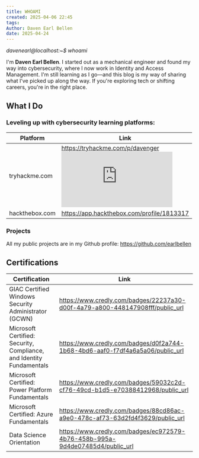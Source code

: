 ```yaml
---
title: WHOAMI
created: 2025-04-06 22:45
tags:
Author: Daven Earl Bellen
date: 2025-04-24
---
```


*davenearl@localhost:~$ whoami*

I'm **Daven Earl Bellen**. I started out as a mechanical engineer and found my way into cybersecurity, where I now work in Identity and Access Management. I'm still learning as I go—and this blog is my way of sharing what I’ve picked up along the way. If you're exploring tech or shifting careers, you're in the right place. 

## What I Do

### Leveling up with cybersecurity learning platforms:

| Platform       | Link                                                                                                                                                         |
| -------------- | ------------------------------------------------------------------------------------------------------------------------------------------------------------ |
| tryhackme.com  | https://tryhackme.com/p/davenger<br><iframe src="https://tryhackme.com/api/v2/badges/public-profile?userPublicId=2697439" style='border:none;'></iframe><br> |
| hackthebox.com | https://app.hackthebox.com/profile/1813317                                                                                                                   |

### Projects

All my public projects are in my Github profile: https://github.com/earlbellen


## Certifications

| Certification                                                        | Link                                                                          |
| -------------------------------------------------------------------- | ----------------------------------------------------------------------------- |
| GIAC Certified Windows Security Administrator (GCWN)                 | https://www.credly.com/badges/22237a30-d00f-4a79-a800-448147908fff/public_url |
| Microsoft Certified: Security, Compliance, and Identity Fundamentals | https://www.credly.com/badges/d0f2a744-1b68-4bd6-aaf0-f7df4a6a5a06/public_url |
| Microsoft Certified: Power Platform Fundamentals                     | https://www.credly.com/badges/59032c2d-cf76-49cd-b1d5-e70388412968/public_url |
| Microsoft Certified: Azure Fundamentals                              | https://www.credly.com/badges/88cd86ac-a9e0-478c-af73-63d2fd4f3629/public_url |
| Data Science Orientation                                             | https://www.credly.com/badges/ec972579-4b76-458b-995a-9d4de07485d4/public_url |
